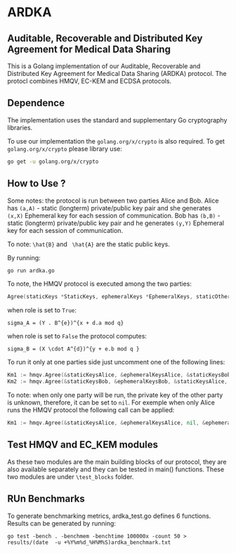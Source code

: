 # ARDKA


## Auditable, Recoverable and Distributed Key Agreement for Medical Data Sharing

This is a Golang implementation of our Auditable, Recoverable and Distributed Key Agreement for Medical Data Sharing (ARDKA) protocol. The protocl combines HMQV, EC-KEM and ECDSA protocols.


## Dependence 

The implementation uses the standard and supplementary Go cryptography libraries.

To use our implementation the `golang.org/x/crypto` is also required. To get `golang.org/x/crypto` please library use:

```bash 
go get -u golang.org/x/crypto 
```

## How to Use ?

Some notes: the protocol is run between two parties Alice and Bob. 
Alice has `(a,A)` - static (longterm) private/public key pair and she generates `(x,X)` Ephemeral key for each session of communication.
Bob has `(b,B)` - static (longterm) private/public key pair and he generates `(y,Y)` Ephemeral key for each session of communication.

To note: `\hat{B}` and ` \hat{A}` are the static public keys.


By running:

```bash 
go run ardka.go
```

To note, the HMQV protocol is executed among the two parties:
```go 
Agree(staticKeys *StaticKeys, ephemeralKeys *EphemeralKeys, staticOtherKeys *StaticKeys, ephemeralOtherKeys *EphemeralKeys, role bool)
```
when role is set to `True`:
```
sigma_A = (Y . B^{e})^{x + d.a mod q}
```

when role is set to `False` the protocol computes: 
```
sigma_B = (X \cdot A^{d})^{y + e.b mod q }
```

To run it only at one parties side just uncomment one of the following lines:
```go
Km1 := hmqv.Agree(&staticKeysAlice, &ephemeralKeysAlice, &staticKeysBob, &ephemeralKeysBob, true)
Km2 := hmqv.Agree(&staticKeysBob, &ephemeralKeysBob, &staticKeysAlice, &ephemeralKeysAlice, false)
```

To note: when only one party will be run, the private key of the other party is unknown, therefore, it can be set to `nil`. For exemple when only Alice runs the HMQV protocol the following call can be applied:
```go
Km1 := hmqv.Agree(&staticKeysAlice, &ephemeralKeysAlice, nil, &ephemeralKeysBob, true)
```

## Test HMQV and EC_KEM modules
As these two modules are the main building blocks of our protocol, they are also available separately and they can be tested in main() functions.
These two modules are under `\test_blocks` folder.  

## RUn Benchmarks
To generate benchmarking metrics, ardka_test.go defines 6 functions. Results can be generated by running:
```fish
go test -bench . -benchmem -benchtime 100000x -count 50 > results/(date  -u +%Y%m%d_%H%M%S)ardka_benchmark.txt
```

